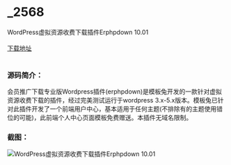 # _2568
WordPress虚拟资源收费下载插件Erphpdown 10.01
<br/></br>
[下载地址](https://www.uuid2.com/2568.html "下载地址")
<br/></br>
<h3>源码简介：</h3>
<p>会员推广下载专业版Wordpress插件(erphpdown)是模板兔开发的一款针对虚拟资源收费下载的插件，经过完美测试运行于wordpress 3.x-5.x版本。模板兔已针对此插件开发了一个前端用户中心，基本适用于任何主题(不排除有的主题使用错位的可能)，此前端个人中心页面模板免费赠送。本插件无域名限制。<p>
<h3>截图：</h3>
<img src="https://www.uuid2.com/wp-content/uploads/img/202105/33fb8c5315.jpg" alt="WordPress虚拟资源收费下载插件Erphpdown 10.01">
